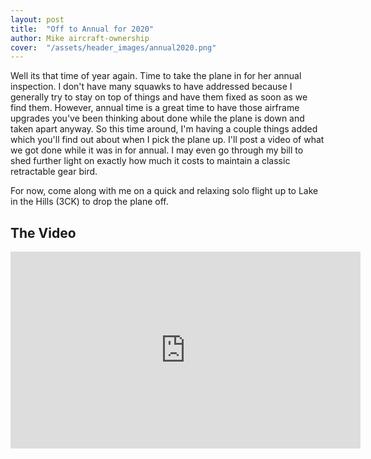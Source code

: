 ```yaml
---
layout: post
title:  "Off to Annual for 2020"
author: Mike aircraft-ownership
cover:  "/assets/header_images/annual2020.png"
---
```


Well its that time of year again. Time to take the plane in for her annual inspection. I don't have many squawks to have addressed because I generally try to stay on top of things and have them fixed as soon as we find them. However, annual time is a great time to have those airframe upgrades you've been thinking about done while the plane is down and taken apart anyway. So this time around, I'm having a couple things added which you'll find out about when I pick the plane up. I'll post a video of what we got done while it was in for annual. I may even go through my bill to shed further light on exactly how much it costs to maintain a classic retractable gear bird.

For now, come along with me on a quick and relaxing solo flight up to Lake in the Hills (3CK) to drop the plane off.

## The Video

<iframe width="560" height="315" src="https://www.youtube.com/embed/ml1wHhIS2aI" frameborder="0" allow="accelerometer; autoplay; encrypted-media; gyroscope; picture-in-picture" allowfullscreen></iframe>